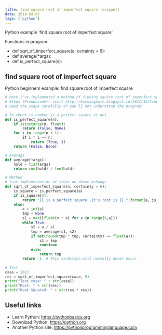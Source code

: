 ```yaml
---
title: find square root of imperfect square (snippet)
date: 2019-02-07
tags: ["python"]
---
```

Python example 'find square root of imperfect square'

Functions in program: 
* def sqrt_of_imperfect_square(a, certainty = 6):
* def average(*args):
* def is_perfect_square(n):

## find square root of imperfect square

Python beginners example: find square root of imperfect square

```python
# Here I've implemented a method of finding square root of imperfect square 
# Steps (Pseudocode): visit http://burningmath.blogspot.in/2013/12/finding-square-roots-of-numbers-that.html
# Read the steps carefully or you'll not understand the program!

# To check is number is a perfect square or not
def is_perfect_square(n):
    if isinstance(n, float):
        return (False, None)
    for i in range(n + 1):
        if i * i == n:
            return (True, i)
    return (False, None)

# Average 
def average(*args):
    hold = list(args)
    return sum(hold) / len(hold)

# Method  
# Just implementation of steps on above webpage
def sqrt_of_imperfect_square(a, certainty = 6):
    is_square = is_perfect_square(a)
    if is_square[0]:
        return "{} is a perfect square .It's root is {}.".format(a, is_square[1])
    else:
        a = int(a)
        tmp = None
        s1 = max([float(x * x) for x in range(0,a)])
        while True:
            s2 = a / s1
            tmp = average(s1, s2)
            if not(round(tmp * tmp, certainty) == float(a)):
                s1 = tmp
                continue
            else:
            	return tmp
        return -1  # This condition will normally never occur
        
# Test
case = 2613
res = sqrt_of_imperfect_square(case, 9)
print("Test case: " + str(case))
print("Root: " + str(res))
print("Root Squared: " + str(res * res))


```

## Useful links

- Learn Python: https://pythonbasics.org
- Download Python: https://python.org
- Another Python site: https://pythonprogramminglanguage.com
